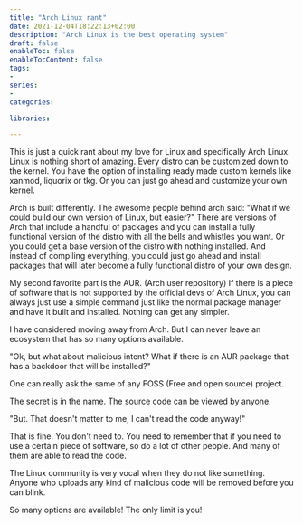 ```yaml
---
title: "Arch Linux rant"
date: 2021-12-04T18:22:13+02:00
description: "Arch Linux is the best operating system"
draft: false
enableToc: false
enableTocContent: false
tags: 
-
series:
-
categories:

libraries:

---
```


This is just a quick rant about my love for Linux and specifically Arch Linux.
Linux is nothing short of amazing.
Every distro can be customized down to the kernel.
You have the option of installing ready made custom kernels like xanmod, liquorix or tkg.
Or you can just go ahead and customize your own kernel.

Arch is built differently. The awesome people behind arch said: "What if we could build our own version of Linux, but easier?" 
There are versions of Arch that include a handful of packages and you can install a fully functional version of the distro with all the bells and whistles you want.
Or you could get a base version of the distro with nothing installed. And instead of compiling everything, you could just go ahead and install packages that will later become a fully functional distro of your own design.

My second favorite part is the AUR. (Arch user repository)
If there is a piece of software that is not supported by the official devs of Arch Linux, you can always just use a simple command just like the normal package manager and have it built and installed.
Nothing can get any simpler.

I have considered moving away from Arch. But I can never leave an ecosystem that has so many options available.

"Ok, but what about malicious intent?
What if there is an AUR package that has a backdoor that will be installed?"

One can really ask the same of any FOSS (Free and open source) project.

The secret is in the name. The source code can be viewed by anyone.

"But. That doesn't matter to me, I can't read the code anyway!"

That is fine. You don't need to. You need to remember that if you need to use a certain piece of software, so do a lot of other people.
And many of them are able to read the code.

The Linux community is very vocal when they do not like something.
Anyone who uploads any kind of malicious code will be removed before you can blink.

So many options are available! The only limit is you!
